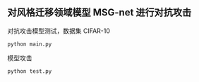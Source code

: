 ## 对风格迁移领域模型 MSG-net 进行对抗攻击

对抗攻击模型测试，数据集 CIFAR-10

```shell
python main.py
```

模型攻击

```shell
python test.py
```